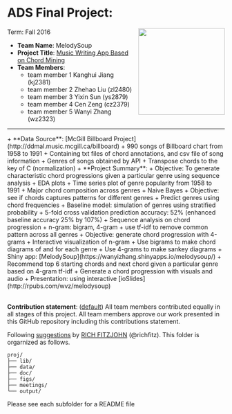 # ADS Final Project: 
<img src="figs/MelodySoup_logo.jpg" width=200 align="right"/> 
Term: Fall 2016

+ **Team Name**: MelodySoup  
+ **Project Title**: [Music Writing App Based on Chord Mining](http://rpubs.com/wvz/melodysoup)  
+ **Team Members**:  
	+ team member 1 Kanghui Jiang (kj2381)
	+ team member 2 Zhehao Liu    (zl2480)
	+ team member 3 Yixin Sun     (ys2879)
	+ team member 4 Cen Zeng      (cz2379)
	+ team member 5 Wanyi Zhang   (wz2323)  
<hr>
+ **Data Source**: [McGill Billboard Project](http://ddmal.music.mcgill.ca/billboard)   
    + 990 songs of Billboard chart from 1958 to 1991
    + Containing txt files of chord annotations, and csv file of song information
    + Genres of songs obtained by API
    + Transpose chords to the key of C (normalization)  
+ **Project Summary**:  
    + Objective: To generate characteristic chord progressions given a particular genre using sequence analysis
    + EDA plots
        + Time series plot of genre popularity from 1958 to 1991
        + Major chord composition across genres
    + Naive Bayes 
        + Objective: see if chords captures patterns for different genres 
        + Predict genres using chord frequencies
        + Baseline model: simulation of genres using stratified probability
        + 5-fold cross validation prediction accuracy: 52% (enhanced baseline accuracy 25% by 107%)
    + Sequence analysis on chord progression
        + n-gram: bigram, 4-gram
        + use tf-idf to remove common pattern across all genres
        + Objective: generate chord progression with 4-grams
    + Interactive visualization of n-gram
        + Use bigrams to make chord diagrams of <Beat It> and for each genre
        + Use 4-grams to make sankey diagrams
    + Shiny app: [MelodySoup](https://wanyizhang.shinyapps.io/melodysoup/)
        + Recommend top 6 starting chords and next chord given a particular genre based on 4-gram tf-idf
        + Generate a chord progression with visuals and audio  
    + Presentation: using interactive [ioSlides](http://rpubs.com/wvz/melodysoup)  
        
<br>
  
  
  
<br>   
                 
**Contribution statement**: ([default](doc/a_note_on_contributions.md)) All team members contributed equally in all stages of this project. All team members approve our work presented in this GitHub repository including this contributions statement. 

Following [suggestions](http://nicercode.github.io/blog/2013-04-05-projects/) by [RICH FITZJOHN](http://nicercode.github.io/about/#Team) (@richfitz). This folder is orgarnized as follows.

```
proj/
├── lib/
├── data/
├── doc/
├── figs/
├── meetings/
└── output/
```

Please see each subfolder for a README file
